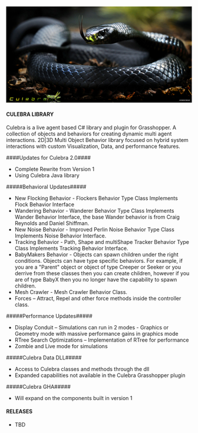 ![IMAGE](images/Culebra_2.0_B.jpg)

#### CULEBRA LIBRARY ####
Culebra is a live agent based C# library and plugin for Grasshopper. A collection of objects and behaviors for creating dynamic multi agent interactions.
2D|3D Multi Object Behavior library focused on hybrid system interactions with custom Visualization, Data, and performance features.

####Updates for Culebra 2.0####
* Complete Rewrite from Version 1
* Using Culebra Java library

#####Behavioral Updates#####
* New Flocking Behavior - Flockers Behavior Type Class Implements Flock Behavior Interface
* Wandering Behavior - Wanderer Behavior Type Class Implements Wander Behavior Interface, the base Wander behavior is from Craig Reynolds and Daniel Shiffman.
* New Noise Behavior - Improved Perlin Noise Behavior Type Class Implements Noise Behavior Interface. 
* Tracking Behavior - Path, Shape and multiShape Tracker Behavior Type Class Implements Tracking Behavior Interface. 
* BabyMakers Behavior - Objects can spawn children under the right conditions. Objects can have type specific behaviors. For example, if you are a "Parent" object or object of type Creeper or Seeker or you derrive from these classes then you can create children, however if you are of type BabyX then you no longer have the capability to spawn children.
* Mesh Crawler - Mesh Crawler Behavior Class. 
* Forces – Attract, Repel and other force methods inside the controller class.

#####Performance Updates#####
* Display Conduit – Simulations can run in 2 modes - Graphics or Geometry mode with massive performance gains in graphics mode
* RTree Search Optimizations – Implementation of RTree for performance 
* Zombie and Live mode for simulations

#####Culebra Data DLL#####
* Access to Culebra classes and methods through the dll
* Expanded capabilities not available in the Culebra Grasshopper plugin

#####Culebra GHA#####
* Will expand on the components built in version 1

#### RELEASES ####
* TBD
